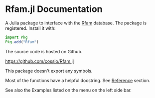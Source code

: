 # Rfam.jl Documentation

A Julia package to interface with the [Rfam](http://rfam.xfam.org/) database.
The package is registered.
Install it with:

```julia
import Pkg
Pkg.add("Rfam")
```

The source code is hosted on Github.

<https://github.com/cossio/Rfam.jl>

This package doesn't export any symbols.

Most of the functions have a helpful docstring.
See [Reference](@ref) section.

See also the Examples listed on the menu on the left side bar.
